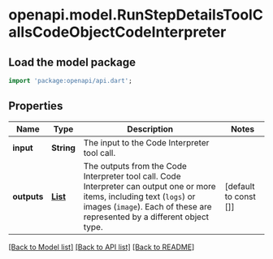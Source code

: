 # openapi.model.RunStepDetailsToolCallsCodeObjectCodeInterpreter

## Load the model package
```dart
import 'package:openapi/api.dart';
```

## Properties
Name | Type | Description | Notes
------------ | ------------- | ------------- | -------------
**input** | **String** | The input to the Code Interpreter tool call. | 
**outputs** | [**List<RunStepDetailsToolCallsCodeObjectCodeInterpreterOutputsInner>**](RunStepDetailsToolCallsCodeObjectCodeInterpreterOutputsInner.md) | The outputs from the Code Interpreter tool call. Code Interpreter can output one or more items, including text (`logs`) or images (`image`). Each of these are represented by a different object type. | [default to const []]

[[Back to Model list]](../README.md#documentation-for-models) [[Back to API list]](../README.md#documentation-for-api-endpoints) [[Back to README]](../README.md)


